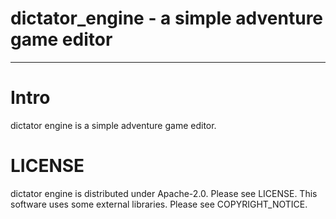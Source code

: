 # dictator_engine - a simple adventure game editor
----
# Intro
dictator engine is a simple adventure game editor.
# LICENSE
dictator engine is distributed under Apache-2.0. Please see LICENSE.
This software uses some external libraries. Please see COPYRIGHT\_NOTICE.
    
